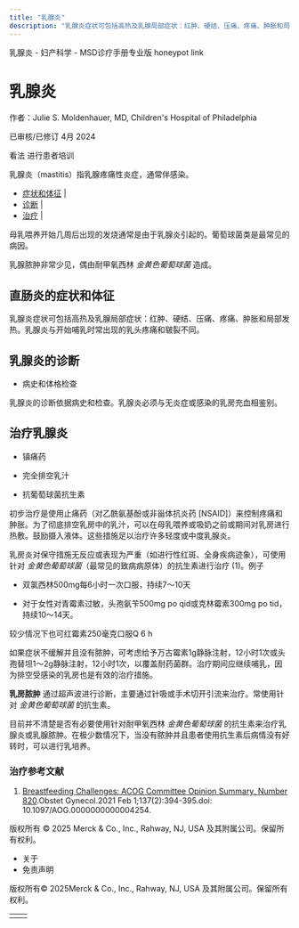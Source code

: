 ```yaml
---
title: "乳腺炎"
description: "乳腺炎症状可包括高热及乳腺局部症状：红肿、硬结、压痛、疼痛、肿胀和局部发热。乳腺炎与开始哺乳时常出现的乳头疼痛和皲裂不同。"
---
```


﻿乳腺炎 \- 妇产科学 \- MSD诊疗手册专业版 honeypot link

# 乳腺炎

作者：Julie S. Moldenhauer, MD, Children's Hospital of Philadelphia

已审核/已修订 4月 2024

看法 进行患者培训

乳腺炎（mastitis）指乳腺疼痛性炎症，通常伴感染。

- [症状和体征](#症状和体征_v89503979_zh) \|
- [诊断](#诊断_v89503983_zh) \|
- [治疗](#治疗_v1075824_zh) \|

母乳喂养开始几周后出现的发烧通常是由于乳腺炎引起的。葡萄球菌类是最常见的病因。

乳腺脓肿非常少见，偶由耐甲氧西林 _金黄色葡萄球菌_ 造成。

## 直肠炎的症状和体征

乳腺炎症状可包括高热及乳腺局部症状：红肿、硬结、压痛、疼痛、肿胀和局部发热。乳腺炎与开始哺乳时常出现的乳头疼痛和皲裂不同。

## 乳腺炎的诊断

- 病史和体格检查


乳腺炎的诊断依据病史和检查。乳腺炎必须与无炎症或感染的乳房充血相鉴别。

## 治疗乳腺炎

- 镇痛药

- 完全排空乳汁

- 抗葡萄球菌抗生素


初步治疗是使用止痛药（对乙酰氨基酚或非甾体抗炎药 \[NSAID\]）来控制疼痛和肿胀。为了彻底排空乳房中的乳汁，可以在母乳喂养或吸奶之前或期间对乳房进行热敷。鼓励摄入液体。这些措施足以治疗许多轻度或中度乳腺炎。

乳房炎对保守措施无反应或表现为严重（如进行性红斑、全身疾病迹象），可使用针对 _金黄色葡萄球菌_（最常见的致病病原体）的抗生素进行治疗 (1)。例子

- 双氯西林500mg每6小时一次口服，持续7～10天

- 对于女性对青霉素过敏，头孢氨苄500mg po qid或克林霉素300mg po tid，持续10〜14天。


较少情况下也可红霉素250毫克口服Q 6 h

如果症状不缓解并且没有脓肿，可考虑给予万古霉素1g静脉注射，12小时1次或头孢替坦1～2g静脉注射，12小时1次，以覆盖耐药菌群。治疗期间应继续哺乳，因为排空受感染的乳房也是有效的治疗措施。

**乳房脓肿** 通过超声波进行诊断，主要通过针吸或手术切开引流来治疗。常使用针对 _金黄色葡萄球菌_ 的抗生素。

目前并不清楚是否有必要使用针对耐甲氧西林 _金黄色葡萄球菌_ 的抗生素来治疗乳腺炎或乳腺脓肿。在极少数情况下，当没有脓肿并且患者使用抗生素后病情没有好转时，可以进行乳培养。

### 治疗参考文献

1. [Breastfeeding Challenges: ACOG Committee Opinion Summary, Number 820](https://pubmed.ncbi.nlm.nih.gov/33481526/).Obstet Gynecol.2021 Feb 1;137(2):394-395.doi: 10.1097/AOG.0000000000004254.



版权所有 © 2025
Merck & Co., Inc., Rahway, NJ, USA 及其附属公司。保留所有权利。

- 关于
- 免责声明

版权所有© 2025Merck & Co., Inc., Rahway, NJ, USA 及其附属公司。保留所有权利。

|     |     |
| --- | --- |
|  |  |